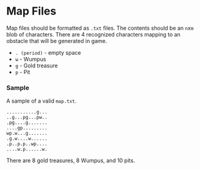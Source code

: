 # Map Files
Map files should be formatted as `.txt` files. The contents 
should be an `n`x`m` blob of characters. There are 4 recognized
characters mapping to an obstacle that will be generated in game.

- `. (period)` - empty space
- `w` - Wumpus
- `g` - Gold treasure
- `p` - Pit

### Sample
A sample of a valid `map.txt`. 

    ...........g...
    ..g...pg...pw..
    .pg....g.......
    ....gp.........
    wp.w...g.......
    .g.w....w......
    .p..p.p..wp....
    ....w.p......w.

There are 8 gold treasures, 8 Wumpus, and 10 pits.